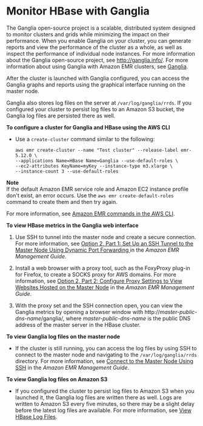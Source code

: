# Monitor HBase with Ganglia<a name="emr-hbase-ganglia"></a>

The Ganglia open\-source project is a scalable, distributed system designed to monitor clusters and grids while minimizing the impact on their performance\. When you enable Ganglia on your cluster, you can generate reports and view the performance of the cluster as a whole, as well as inspect the performance of individual node instances\. For more information about the Ganglia open\-source project, see [http://ganglia\.info/](http://ganglia.info/)\. For more information about using Ganglia with Amazon EMR clusters, see [Ganglia](emr-ganglia.md)\.

After the cluster is launched with Ganglia configured, you can access the Ganglia graphs and reports using the graphical interface running on the master node\. 

Ganglia also stores log files on the server at `/var/log/ganglia/rrds`\. If you configured your cluster to persist log files to an Amazon S3 bucket, the Ganglia log files are persisted there as well\. 

**To configure a cluster for Ganglia and HBase using the AWS CLI**

+ Use a `create-cluster` command similar to the following:

  ```
  aws emr create-cluster --name "Test cluster" --release-label emr-5.12.0 \
  --applications Name=HBase Name=Ganglia --use-default-roles \
  --ec2-attributes KeyName=myKey --instance-type m3.xlarge \
  --instance-count 3 --use-default-roles
  ```
**Note**  
If the default Amazon EMR service role and Amazon EC2 instance profile don't exist, an error occurs\. Use the `aws emr create-default-roles` command to create them and then try again\.

  For more information, see [Amazon EMR commands in the AWS CLI](http://docs.aws.amazon.com/cli/latest/reference/emr)\.

**To view HBase metrics in the Ganglia web interface**

1. Use SSH to tunnel into the master node and create a secure connection\. For more information, see [Option 2, Part 1: Set Up an SSH Tunnel to the Master Node Using Dynamic Port Forwarding ](http://docs.aws.amazon.com/emr/latest/ManagementGuide/emr-ssh-tunnel.html) in the *Amazon EMR Management Guide*\. 

1. Install a web browser with a proxy tool, such as the FoxyProxy plug\-in for Firefox, to create a SOCKS proxy for AWS domains\. For more information, see [ Option 2, Part 2: Configure Proxy Settings to View Websites Hosted on the Master Node](http://docs.aws.amazon.com/emr/latest/ManagementGuide/emr-connect-master-node-proxy.html) in the *Amazon EMR Management Guide*\. 

1. With the proxy set and the SSH connection open, you can view the Ganglia metrics by opening a browser window with http://*master\-public\-dns\-name*/ganglia/, where *master\-public\-dns\-name* is the public DNS address of the master server in the HBase cluster\. 

**To view Ganglia log files on the master node**

+ If the cluster is still running, you can access the log files by using SSH to connect to the master node and navigating to the `/var/log/ganglia/rrds` directory\. For more information, see [Connect to the Master Node Using SSH](http://docs.aws.amazon.com/emr/latest/ManagementGuide/emr-connect-master-node-ssh.html) in the *Amazon EMR Management Guide*\. 

**To view Ganglia log files on Amazon S3**

+ If you configured the cluster to persist log files to Amazon S3 when you launched it, the Ganglia log files are written there as well\. Logs are written to Amazon S3 every five minutes, so there may be a slight delay before the latest log files are available\. For more information, see [View HBase Log Files](emr-hbase-log-files.md)\. 